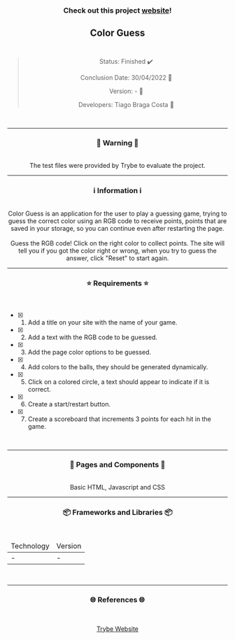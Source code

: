 <div align="center">
  <h3>
    Check out this project <a href="https://ztiagok.github.io/trybe-06.color-guess/"> website</a>! 
  <h3>
  <h2>
    Color Guess
    <br><br>
  </h2>

  > Status: Finished ✔️
  >
  > Conclusion Date: 30/04/2022 📆
  >
  > Version: - 🧪
  >
  > Developers: Tiago Braga Costa 👤

  <br>
  <hr>
  <h3>
    🚨 Warning 🚨
  </h3>
  <br>
  <span> The test files were provided by Trybe to evaluate the project. </span>
  <br>
  <hr>
  <h3>
    ℹ️ Information ℹ️
  </h3>
  <br>
  <span> Color Guess is an application for the user to play a guessing game, trying to guess the correct color using an RGB code to receive points, points that are saved in your storage, so you can continue even after restarting the page. </span> 
  <br><br>
  <span> Guess the RGB code! Click on the right color to collect points. The site will tell you if you got the color right or wrong, when you try to guess the answer, click "Reset" to start again. </span>
  <br>
  <hr>
  <h3>
    ⭐ Requirements ⭐
  </h3>
  <div align="left">
  <br>
  
- [X] 1. Add a title on your site with the name of your game.
- [X] 2. Add a text with the RGB code to be guessed.
- [X] 3. Add the page color options to be guessed.
- [X] 4. Add colors to the balls, they should be generated dynamically.
- [X] 5. Click on a colored circle, a text should appear to indicate if it is correct.
- [X] 6. Create a start/restart button.
- [X] 7. Create a scoreboard that increments 3 points for each hit in the game.
  </div>
  <br>
  <hr>
  <h3>
    📄 Pages and Components 📄
  </h3>
  <br>
  <span> Basic HTML, Javascript and CSS </span>
  <br>
  <hr>
  <h3>
    📦 Frameworks and Libraries 📦
  </h3>
  <br>
  <table>
    <thead>
      <td> Technology </td>
      <td> Version </td>
    </thead>
    <tbody>
      <tr>
        <td> - </td>
        <td> - </td>
      </tr>
    </tbody>
  </table>
  <br>
  <hr>
  <h3>
    🌐 References 🌐
  </h3>
    <br>
    <p> <a href="https://www.betrybe.com/"> Trybe Website </a> </p>
</div>

